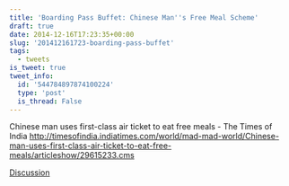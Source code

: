 ```yaml
---
title: 'Boarding Pass Buffet: Chinese Man''s Free Meal Scheme'
draft: true
date: 2014-12-16T17:23:35+00:00
slug: '201412161723-boarding-pass-buffet'
tags:
  - tweets
is_tweet: true
tweet_info:
  id: '544784897874100224'
  type: 'post'
  is_thread: False
---
```




Chinese man uses first-class air ticket to eat free meals - The Times of India <http://timesofindia.indiatimes.com/world/mad-mad-world/Chinese-man-uses-first-class-air-ticket-to-eat-free-meals/articleshow/29615233.cms>

[Discussion](https://x.com/sytelus/status/544784897874100224)
